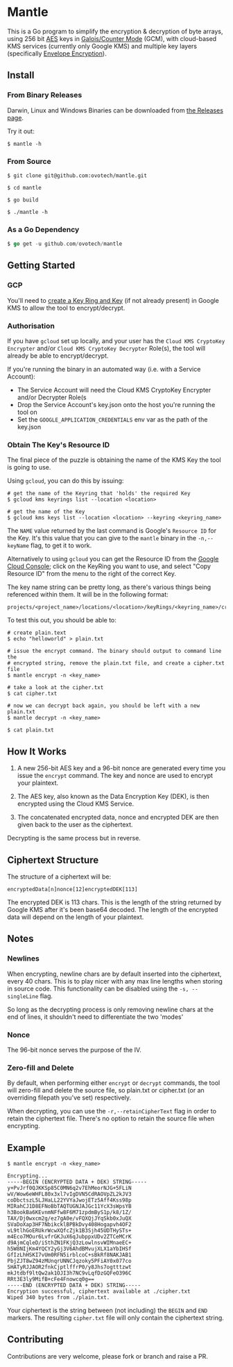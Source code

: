 # Mantle
This is a Go program to simplify the encryption & decryption of byte arrays,
using 256 bit [AES](https://en.wikipedia.org/wiki/Advanced_Encryption_Standard)
keys in [Galois/Counter Mode](https://en.wikipedia.org/wiki/Galois/Counter_Mode)
(GCM), with cloud-based KMS services (currently only Google KMS) and multiple
key layers (specifically
[Envelope Encryption](https://cloud.google.com/kms/docs/envelope-encryption)).


## Install

### From Binary Releases

Darwin, Linux and Windows Binaries can be downloaded from [the Releases page](https://github.com/ovotech/mantle/releases).

Try it out:

```
$ mantle -h
```

### From Source

```
$ git clone git@github.com:ovotech/mantle.git

$ cd mantle

$ go build

$ ./mantle -h
```

### As a Go Dependency

```Go
$ go get -u github.com/ovotech/mantle
```

## Getting Started

### GCP

You'll need to [create a Key Ring and Key](https://cloud.google.com/kms/docs/creating-keys#kms-create-keyring-cli)
(if not already present) in Google KMS to allow the tool to encrypt/decrypt.

### Authorisation

If you have `gcloud` set up locally, and your user has the `Cloud KMS CryptoKey
Encrypter` and/or `Cloud KMS CryptoKey Decrypter` Role(s), the tool will
already be able to encrypt/decrypt.

If you're running the binary in an automated way (i.e. with a Service Account):

* The Service Account will need the Cloud KMS CryptoKey Encrypter and/or
Decrypter Role(s
* Drop the Service Account's key.json onto the host you're running the tool on
* Set the `GOOGLE_APPLICATION_CREDENTIALS` env var as the path of the key.json

### Obtain The Key's Resource ID

The final piece of the puzzle is obtaining the name of the KMS Key the tool is
going to use.

Using `gcloud`, you can do this by issuing:

```
# get the name of the Keyring that 'holds' the required Key
$ gcloud kms keyrings list --location <location>

# get the name of the Key
$ gcloud kms keys list --location <location> --keyring <keyring_name>
```

The `NAME` value returned by the last command is Google's `Resource ID` for the
Key. It's this value that you can give to the `mantle` binary in the
`-n,--keyName` flag, to get it to work.

Alternatively to using `gcloud` you can get the Resource ID from the [Google Cloud Console](https://console.cloud.google.com/security/kms); click on the KeyRing
you want to use, and select "Copy Resource ID" from the menu to the right of the
correct Key.


The key name string can be pretty long, as there's various things being
referenced within them. It will be in the following format:

```
projects/<project_name>/locations/<location>/keyRings/<keyring_name>/cryptoKeys/<key_name>
```

To test this out, you should be able to:

```
# create plain.text
$ echo "helloworld" > plain.txt

# issue the encrypt command. The binary should output to command line the
# encrypted string, remove the plain.txt file, and create a cipher.txt file
$ mantle encrypt -n <key_name>

# take a look at the cipher.txt
$ cat cipher.txt

# now we can decrypt back again, you should be left with a new plain.txt
$ mantle decrypt -n <key_name>

$ cat plain.txt
```

## How It Works

1. A new 256-bit AES key and a 96-bit nonce are generated every time you issue
 the `encrypt` command. The key and nonce are used to encrypt your plaintext.

2. The AES key, also known as the Data Encryption Key (DEK), is then encrypted
using the Cloud KMS Service.

3. The concatenated encrypted data, nonce and encrypted DEK are then given back
to the user as the ciphertext.

Decrypting is the same process but in reverse.


## Ciphertext Structure

The structure of a ciphertext will be:

```
encryptedData[n]nonce[12]encryptedDEK[113]
```

The encrypted DEK is 113 chars. This is the length of the string returned by
Google KMS after it's been base64 decoded. The length of the encrypted data will
depend on the length of your plaintext.

## Notes

### Newlines

When encrypting, newline chars are by default inserted into the ciphertext,
every 40 chars. This is to play nicer with any max line lengths when storing in
source code. This functionality can be disabled using the `-s, --singleLine`
flag.

So long as the decrypting process is only removing newline chars at the end of
lines, it shouldn't need to differentiate the two 'modes'

### Nonce

The 96-bit nonce serves the purpose of the IV.

### Zero-fill and Delete

By default, when performing either `encrypt` or `decrypt` commands, the tool
will zero-fill and delete the source file, so plain.txt or cipher.txt (or an
overriding filepath you've set) respectively.

When decrypting, you can use the `-r,--retainCipherText` flag in order to
retain the ciphertext file. There's no option to retain the source file when
encrypting.


## Example

```
$ mantle encrypt -n <key_name>

Encrypting...
-----BEGIN (ENCRYPTED DATA + DEK) STRING-----
y+PvJrf0QJKKSp85C0MN6q2v7EhMeorNJG+5FLiN
wV/Wow6eWHFL80x3xl7vIgDVN5CdRAOVpZL2kJV3
coDbctszL5LJHaLL22YVYaJwojETz5Aff4Kss98p
MIRahCJ1D8EFNoBbTAQTUGNJAJGc11YcX3sWpsYB
h3BookBa6KEvnmNFfw8F6M71zpdmByS1p/k8/1Z/
TAX/Dj0wxcm2g/ez7gA0e/vFQXQjJYqSkb0xJuQX
SVaDoXap3HF7NbikcklBPBkDvy408Hogapvh4OF2
vL9tlhGoERUkrWcwXQfcZjk1B3Sjh45UDTHySTs+
m4Eco7MOur6LvfrGKJuX6qJubppxUDv2ZTCeMCrK
d9AjmCqleD/iSthZN1FKjQ3zLowlnsvWIMnaeEC+
h5W8NIjKm4YQCY2yGj3V6AhdBMvujXLX1aYbIHSf
GfIzLhHSKI7vUm0RFN5irblcoC+sBkRf8NAKJAB1
PbjZJT8wZ94zMUnqrUNNCJqzoky5PFiAY0x077co
SHATyRJJAOR2fnkCjptlffrP0/y8Jhs7ogtttzwt
mkJtdbf9ltQw2ak1OJI3h7NC9vLqfDzGQFeO396C
RRt3E3ly9MifB+cFe4Fnowcq0g==
-----END (ENCRYPTED DATA + DEK) STRING-----
Encryption successful, ciphertext available at ./cipher.txt
Wiped 340 bytes from ./plain.txt.
```

Your ciphertext is the string between (not including) the `BEGIN` and `END`
markers. The resulting `cipher.txt` file will only contain the ciphertext
string.


## Contributing

Contributions are very welcome, please fork or branch and raise a PR.
